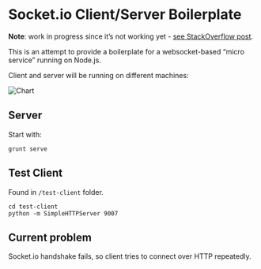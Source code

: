 # Socket.io Client/Server Boilerplate

**Note**: work in progress since it’s not working yet - [see StackOverflow post](http://stackoverflow.com/questions/27998407/socket-io-cannot-connect-resorts-to-polling).

This is an attempt to provide a boilerplate for a websocket-based “micro service” running on Node.js.

Client and server will be running on different machines:

![Chart](http://i.stack.imgur.com/eC1Va.png)

## Server

Start with:

	grunt serve

## Test Client

Found in `/test-client` folder.

	cd test-client
	python -m SimpleHTTPServer 9007

## Current problem

Socket.io handshake fails, so client tries to connect over HTTP repeatedly.